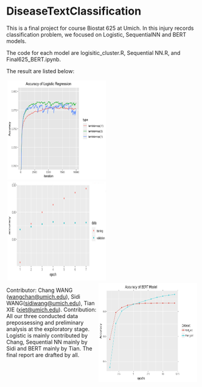 # DiseaseTextClassification
This is a final project for course Biostat 625 at Umich. In this injury records classification problem,
we focused on Logistic, SequentialNN and BERT models.

The code for each model are logisitic_cluster.R, Sequential NN.R, and Final625_BERT.ipynb.

The result are listed below:
<div style="float:left;border:solid 1px 000;margin:2px;"><img src="./plot/Logreg_acc.png"  width="260" height="260" ></div>
<div style="float:middle;border:solid 1px 000;margin:2px;"><img src="./SequentialNN/SNNplot.png"  width="260" height="260" ></div>
<div style="float:right;border:solid 1px 000;margin:2px;"><img src="./Bert/bertPlot.png"  width="260" height="260" ></div>



Contributor: Chang WANG (wangchan@umich.edu), Sidi WANG(sidiwang@umich.edu), Tian XIE (xiet@umich.edu). 
Contribution: All our three conducted data prepossessing and preliminary analysis at the exploratory stage. Logistic is mainly contributed by Chang, Sequential NN mainly by Sidi and BERT mainly by Tian. The final report are drafted by all.
